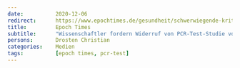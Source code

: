 ```yaml
---
date:          2020-12-06
redirect:      https://www.epochtimes.de/gesundheit/schwerwiegende-kritik-wissenschaftler-fordern-widerruf-von-corman-drosten-studie-zu-pcr-tests-a3396154.html
title:         Epoch Times
subtitle:      "Wissenschaftler fordern Widerruf von PCR-Test-Studie von Corman und Drosten"
persons:       Drosten Christian
categories:    Medien
tags:          [epoch times, pcr-test]
---
```

